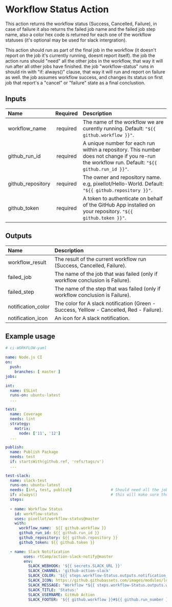 # Workflow Status Action 

This action returns the workflow status (Success, Cancelled, Failure), in case of failure it also returns the failed job name and the failed job step name, also a color hex code is returned  for each one of the workflow statuses (it's optional may be used for slack intergration).

This action should run as part of the final job in the workflow (it doesn't report on the job it's currently running, doesnt report itself).
the job the action runs should "need" all the other jobs in the workflow, that way it will run after all other jobs have finished.
the job "workflow-status" runs in should rin with "if: always()" clause, that way it will run and report on failure as well.
the job assumes workflow success, and changes its status on first job that report's a "cancel" or "failure" state as a final conclustion.

## Inputs
 
| Name              | Required | Description                                                                                                            |
| :---              |   :---:  | :---                                                                                                                   |
| workflow_name     | required | The name of the workflow we are curently running. Default:      `"${{ github.workflow }}"`.                            |
| github_run_id     | required | A unique number for each run within a repository. This number does not change if you re-run the workflow run. Default:        `"${{ github.run_id }}"`.                                                                                                                              | 
| github_repository | required | The owner and repository name. e.g, pixellot/Hello-World. Default: `"${{ github.repository }}"`.                       |     
| github_token      | required | A token to authenticate on behalf of the GitHub App installed on your repository.           `"${{ github.token }}"`.   |


## Outputs

| Name                  | Description                                                                               |
| :---                  | :---                                                                                      |
| workflow_result       | The result of the current workflow run (Success, Cancelled, Failure).                     |
| failed_job            | The name of the job that was failed (only if workflow conclusion is Failure).             |
| failed_step           | The name of the step that was failed (only if workflow conclusion is Failure).            | 
| notification_color    | The color for A slack notification (Green - Success, Yelllow - Cancelled, Red - Failure). |
| notification_icon     | An icon for A slack notification.                                                         |

## Example usage
```yaml
# ci-WORKFLOW-yaml

name: Node.js CI
on:
  push:
    branches: [ master ]    
jobs:

int:
  name: ESLint
  runs-on: ubuntu-latest
  ...

test:
  name: Coverage
  needs: lint
  strategy:
    matrix:
      node: ['11', '12']
  ...

publish:
  name: Publish Package
  needs: test
  if: startsWith(github.ref, 'refs/tags/v')
  ...

test-slack:
  name: slack-test
  runs-on: ubuntu-latest
  needs: [int, test, publish]                 # Should need all the jobs in the workflow, that way it will run only after all other jobs.
  if: always()                                # this will make sure the job will run and report on failure as well.
  steps:
  
  - name: Workflow Status 
    id: workflow-status
    uses: pixellot/workflow-status@master
    with:
      workflow_name:  ${{ github.workflow }}
      github_run_id: ${{ github.run_id }}
      github_repository: ${{ github.repository }}
      github_token: ${{ github.token }}

  - name: Slack Notification
        uses: rtCamp/action-slack-notify@master
        env:
          SLACK_WEBHOOK: '${{ secrets.SLACK_URL }}'
          SLACK_CHANNEL: 'github-action-slack'
          SLACK_COLOR: '${{ steps.workflow-Status.outputs.notification_color }}'
          SLACK_ICON: https://github.githubassets.com/images/modules/logos_page/Octocat.png?size=48
          SLACK_MESSAGE: "Workflow *${{ steps.workflow-Status.outputs.workflow_result }}*\nJob: ${{ steps.workflow-Status.outputs.failed_job }}\nStep: ${{ steps.workflow-Status.outputs.failed_step }}"
          SLACK_TITLE: 'Status:'
          SLACK_USERNAME: GitHub Action
          SLACK_FOOTER: '${{ github.workflow }}#${{ github.run_number }}'    
    
```
